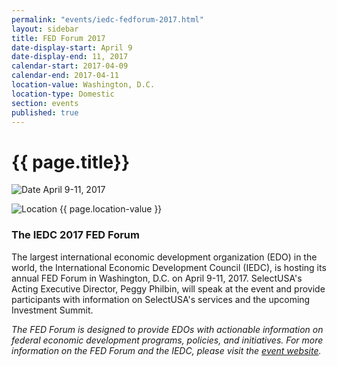```yaml
---
permalink: "events/iedc-fedforum-2017.html"
layout: sidebar
title: FED Forum 2017
date-display-start: April 9
date-display-end: 11, 2017
calendar-start: 2017-04-09
calendar-end: 2017-04-11
location-value: Washington, D.C.
location-type: Domestic
section: events
published: true
---
```


# {{ page.title}}

![Date](https://google.github.io/material-design-icons/action/svg/design/ic_event_24px.svg "Date") April 9-11, 2017

![Location](http://google.github.io/material-design-icons/social/svg/design/ic_location_city_24px.svg "Location") {{ page.location-value }}

### The IEDC 2017 FED Forum

The largest international economic development organization (EDO) in the world, the International Economic Development Council (IEDC), is hosting its annual FED Forum in Washington, D.C. on April 9-11, 2017. SelectUSA's Acting Executive Director, Peggy Philbin, will speak at the event and provide participants with information on SelectUSA's services and the upcoming Investment Summit.

_The FED Forum is designed to provide EDOs with actionable information on federal economic development programs, policies, and initiatives. For more information on the FED Forum and the IEDC, please visit the [event website](http://www.iedcevents.org/FEDForum/index.html)._
